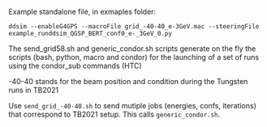Example standalone file, in exmaples folder:

`ddsim --enableG4GPS --macroFile grid_-40-40_e-3GeV.mac --steeringFile example_runddsim_QGSP_BERT_conf0_e-_3GeV_0.py`

The send_grid58.sh and generic_condor.sh scripts generate on the fly the scripts (bash, python, macro and condor) for the launching of a set of runs using the condor_sub commands (HTC)

-40-40 stands for the beam position and condition during the Tungsten runs in TB2021 

Use `send_grid_-40-40.sh` to send mutiple jobs (energies, confs, iterations) that correspond to TB2021 setup. This calls `generic_condor.sh`.
